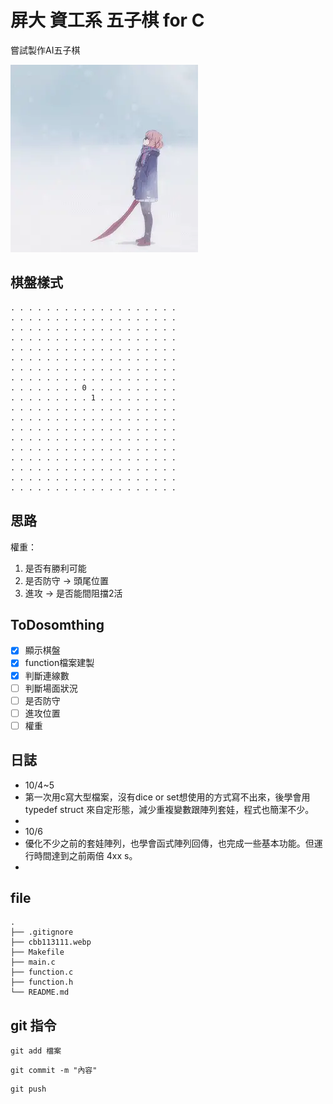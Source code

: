 # 屏大 資工系 五子棋 for C
嘗試製作AI五子棋  
  
![image](https://github.com/owo877/c_Gomoku/blob/main/cbb113111.webp)  
## 棋盤樣式
```
. . . . . . . . . . . . . . . . . . .  
. . . . . . . . . . . . . . . . . . .  
. . . . . . . . . . . . . . . . . . .  
. . . . . . . . . . . . . . . . . . .  
. . . . . . . . . . . . . . . . . . .  
. . . . . . . . . . . . . . . . . . .  
. . . . . . . . . . . . . . . . . . .  
. . . . . . . . . . . . . . . . . . .  
. . . . . . . . 0 . . . . . . . . . .  
. . . . . . . . . 1 . . . . . . . . .  
. . . . . . . . . . . . . . . . . . .  
. . . . . . . . . . . . . . . . . . .  
. . . . . . . . . . . . . . . . . . .  
. . . . . . . . . . . . . . . . . . .  
. . . . . . . . . . . . . . . . . . .  
. . . . . . . . . . . . . . . . . . .  
. . . . . . . . . . . . . . . . . . .  
. . . . . . . . . . . . . . . . . . .  
. . . . . . . . . . . . . . . . . . .  
```
  
## 思路
權重：
1. 是否有勝利可能
2. 是否防守 -> 頭尾位置
3. 進攻 -> 是否能間阻擋2活
  
## ToDosomthing
- [x] 顯示棋盤
- [x] function檔案建製
- [x] 判斷連線數
- [ ] 判斷場面狀況
- [ ] 是否防守
- [ ] 進攻位置
- [ ] 權重
  
## 日誌
- 10/4~5  
- 第一次用c寫大型檔案，沒有dice or set想使用的方式寫不出來，後學會用typedef struct 來自定形態，減少重複變數跟陣列套娃，程式也簡潔不少。  
- 
- 10/6  
- 優化不少之前的套娃陣列，也學會函式陣列回傳，也完成一些基本功能。但運行時間達到之前兩倍 4xx s。  
- 
## file
```
.
├── .gitignore
├── cbb113111.webp
├── Makefile
├── main.c
├── function.c
├── function.h
└── README.md
```
  
## git 指令
```git
git add 檔案
```
```git
git commit -m "內容"
```
``` git
git push
``` 
  